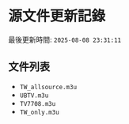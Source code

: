 # 源文件更新記錄

最後更新時間: `2025-08-08 23:31:11`

## 文件列表
- `TW_allsource.m3u`
- `UBTV.m3u`
- `TV7708.m3u`
- `TW_only.m3u`
